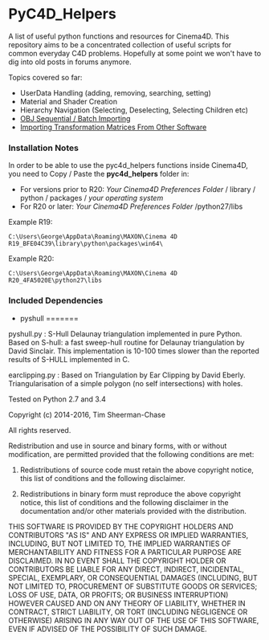 # PyC4D_Helpers
A list of useful python functions and resources for Cinema4D. 
This repository aims to be a concentrated collection of useful scripts for common everyday C4D problems.
Hopefully at some point we won't have to dig into old posts in forums anymore.

Topics covered so far:
  - UserData Handling (adding, removing, searching, setting)
  - Material and Shader Creation
  - Hierarchy Navigation (Selecting, Deselecting, Selecting Children etc)
  - [OBJ Sequential / Batch Importing](https://github.com/GeorgeAdamon/pyc4d_helpers/tree/master/scripts/ObjSequenceReader)
  - [Importing Transformation Matrices From Other Software](https://github.com/GeorgeAdamon/pyc4d_helpers/tree/master/scripts/RhinoMatrixLoader)

### Installation Notes
In order to be able to use the pyc4d_helpers functions inside Cinema4D, you need to Copy / Paste the **pyc4d_helpers** folder in: 

* For versions prior to R20: *Your Cinema4D Preferences Folder* / library / python / packages / *your operating system*
* For R20 or later: *Your Cinema4D Preferences Folder* /python27/libs

Example R19: 
```
C:\Users\George\AppData\Roaming\MAXON\Cinema 4D R19_BFE04C39\library\python\packages\win64\
```
Example R20: 
```
C:\Users\George\AppData\Roaming\MAXON\Cinema 4D R20_4FA5020E\python27\libs
```

### Included Dependencies

* pyshull
=======

pyshull.py : S-Hull Delaunay triangulation implemented in pure Python. Based on S-hull: a fast sweep-hull routine for Delaunay triangulation by David Sinclair. This implementation is 10-100 times slower than the reported results of S-HULL implemented in C.

earclipping.py : Based on Triangulation by Ear Clipping by David Eberly. Triangularisation of a simple polygon (no self intersections) with holes.

Tested on Python 2.7 and 3.4

Copyright (c) 2014-2016, Tim Sheerman-Chase

All rights reserved.

Redistribution and use in source and binary forms, with or without modification, are permitted provided that the following conditions are met:

1. Redistributions of source code must retain the above copyright notice, this list of conditions and the following disclaimer.

2. Redistributions in binary form must reproduce the above copyright notice, this list of conditions and the following disclaimer in the documentation and/or other materials provided with the distribution.

THIS SOFTWARE IS PROVIDED BY THE COPYRIGHT HOLDERS AND CONTRIBUTORS "AS IS" AND ANY EXPRESS OR IMPLIED WARRANTIES, INCLUDING, BUT NOT LIMITED TO, THE IMPLIED WARRANTIES OF MERCHANTABILITY AND FITNESS FOR A PARTICULAR PURPOSE ARE DISCLAIMED. IN NO EVENT SHALL THE COPYRIGHT HOLDER OR CONTRIBUTORS BE LIABLE FOR ANY DIRECT, INDIRECT, INCIDENTAL, SPECIAL, EXEMPLARY, OR CONSEQUENTIAL DAMAGES (INCLUDING, BUT NOT LIMITED TO, PROCUREMENT OF SUBSTITUTE GOODS OR SERVICES; LOSS OF USE, DATA, OR PROFITS; OR BUSINESS INTERRUPTION) HOWEVER CAUSED AND ON ANY THEORY OF LIABILITY, WHETHER IN CONTRACT, STRICT LIABILITY, OR TORT (INCLUDING NEGLIGENCE OR OTHERWISE) ARISING IN ANY WAY OUT OF THE USE OF THIS SOFTWARE, EVEN IF ADVISED OF THE POSSIBILITY OF SUCH DAMAGE.